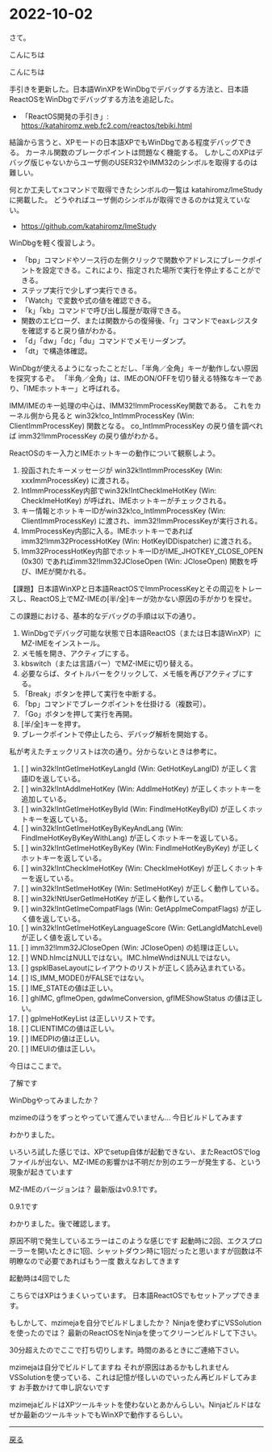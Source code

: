 # 2022-10-02

さて。

こんにちは

こんにちは

手引きを更新した。日本語WinXPをWinDbgでデバッグする方法と、日本語ReactOSをWinDbgでデバッグする方法を追記した。

- 「ReactOS開発の手引き」: https://katahiromz.web.fc2.com/reactos/tebiki.html

結論から言うと、XPモードの日本語XPでもWinDbgである程度デバッグできる。
カーネル関数のブレークポイントは問題なく機能する。
しかしこのXPはデバッグ版じゃないからユーザ側のUSER32やIMM32のシンボルを取得するのは難しい。

何とか工夫してxコマンドで取得できたシンボルの一覧は katahiromz/ImeStudy に掲載した。
どうやればユーザ側のシンボルが取得できるのかは覚えていない。

- https://github.com/katahiromz/ImeStudy

WinDbgを軽く復習しよう。

- 「bp」コマンドやソース行の左側クリックで関数やアドレスにブレークポイントを設定できる。これにより、指定された場所で実行を停止することができる。
- ステップ実行で少しずつ実行できる。
- 「Watch」で変数や式の値を確認できる。
- 「k」「kb」コマンドで呼び出し履歴が取得できる。
- 関数のエピローグ、または関数からの復帰後、「r」コマンドでeaxレジスタを確認すると戻り値がわかる。
- 「d」「dw」「dc」「du」コマンドでメモリーダンプ。
- 「dt」で構造体確認。

WinDbgが使えるようになったことだし、「半角／全角」キーが動作しない原因を探究するぞ。
「半角／全角」は、IMEのON/OFFを切り替える特殊なキーであり、「IMEホットキー」と呼ばれる。

IMM/IMEのキー処理の中心は、IMM32!ImmProcessKey関数である。
これをカーネル側から見ると win32k!co_IntImmProcessKey (Win: ClientImmProcessKey) 関数となる。
co_IntImmProcessKey の戻り値を調べれば imm32!ImmProcessKey の戻り値がわかる。

ReactOSのキー入力とIMEホットキーの動作について観察しよう。

1. 投函されたキーメッセージが win32k!IntImmProcessKey (Win: xxxImmProcessKey) に渡される。
2. IntImmProcessKey内部でwin32k!IntCheckImeHotKey (Win: CheckImeHotKey) が呼ばれ、IMEホットキーがチェックされる。
3. キー情報とホットキーIDがwin32k!co_IntImmProcessKey (Win: ClientImmProcessKey) に渡され、imm32!ImmProcessKeyが実行される。
4. ImmProcessKey内部に入る。IMEホットキーであればimm32!Imm32ProcessHotKey (Win: HotKeyIDDispatcher) に渡される。
5. Imm32ProcessHotKey内部でホットキーIDがIME_JHOTKEY_CLOSE_OPEN (0x30) であればimm32!Imm32JCloseOpen (Win: JCloseOpen) 関数を呼び、IMEが開かれる。

【課題】日本語WinXPと日本語ReactOSでImmProcessKeyとその周辺をトレースし、ReactOS上でMZ-IMEの[半/全]キーが効かない原因の手がかりを探せ。

この課題における、基本的なデバッグの手順は以下の通り。

1. WinDbgでデバッグ可能な状態で日本語ReactOS（または日本語WinXP）にMZ-IMEをインストール。
2. メモ帳を開き、アクティブにする。
3. kbswitch（または言語バー）でMZ-IMEに切り替える。
4. 必要ならば、タイトルバーをクリックして、メモ帳を再びアクティブにする。
5. 「Break」ボタンを押して実行を中断する。
6. 「bp」コマンドでブレークポイントを仕掛ける（複数可）。
7. 「Go」ボタンを押して実行を再開。
8. [半/全]キーを押す。
9. ブレークポイントで停止したら、デバッグ解析を開始する。

私が考えたチェックリストは次の通り。分からないときは参考に。

1. [ ] win32k!IntGetImeHotKeyLangId (Win: GetHotKeyLangID) が正しく言語IDを返している。
2. [ ] win32k!IntAddImeHotKey (Win: AddImeHotKey) が正しくホットキーを追加している。
3. [ ] win32k!IntGetImeHotKeyById (Win: FindImeHotKeyByID) が正しくホットキーを返している。
4. [ ] win32k!IntGetImeHotKeyByKeyAndLang (Win: FindImeHotKeyByKeyWithLang) が正しくホットキーを返している。
5. [ ] win32k!IntGetImeHotKeyByKey (Win: FindImeHotKeyByKey) が正しくホットキーを返している。
6. [ ] win32k!IntCheckImeHotKey (Win: CheckImeHotKey) が正しくホットキーを返している。
7. [ ] win32k!IntSetImeHotKey (Win: SetImeHotKey) が正しく動作している。
8. [ ] win32k!NtUserGetImeHotKey が正しく動作している。
9. [ ] win32k!IntGetImeCompatFlags (Win: GetAppImeCompatFlags) が正しく値を返している。
10. [ ] win32k!IntGetImeHotKeyLanguageScore (Win: GetLangIdMatchLevel) が正しく値を返している。
11. [ ] imm32!Imm32JCloseOpen (Win: JCloseOpen) の処理は正しい。
12. [ ] WND.hImcはNULLではない。IMC.hImeWndはNULLではない。
13. [ ] gspklBaseLayoutにレイアウトのリストが正しく読み込まれている。
14. [ ] IS_IMM_MODE()がFALSEではない。
15. [ ] IME_STATEの値は正しい。
16. [ ] ghIMC, gfImeOpen, gdwImeConversion, gfIMEShowStatus の値は正しい。
17. [ ] gpImeHotKeyList は正しいリストです。
18. [ ] CLIENTIMCの値は正しい。
19. [ ] IMEDPIの値は正しい。
20. [ ] IMEUIの値は正しい。

今日はここまで。

了解です

WinDbgやってみましたか？

mzimeのほうをずっとやっていて進んでいません...
今日ビルドしてみます

わかりました。

いろいろ試した感じでは、XPでsetup自体が起動できない、またReactOSでlogファイルが出ない、MZ-IMEの影響かは不明だか別のエラーが発生する、という現象が起きています

MZ-IMEのバージョンは？
最新版はv0.9.1です。

0.9.1です

わかりました。後で確認します。

原因不明で発生しているエラーはこのような感じです
起動時に2回、エクスプローラーを開いたときに1回、シャットダウン時に1回だったと思いますが回数は不明瞭なので必要であればもう一度
数えなおしてきます

起動時は4回でした

こちらではXPはうまくいっています。
日本語ReactOSでもセットアップできます。

もしかして、mzimejaを自分でビルドしましたか？
Ninjaを使わずにVSSolutionを使ったのでは？
最新のReactOSをNinjaを使ってクリーンビルドして下さい。

30分超えたのでここで打ち切りします。時間のあるときにご連絡下さい。

mzimejaは自分でビルドしてますね
それが原因はあるかもしれません
VSSolutionを使っている、これは記憶が怪しいのでいったん再ビルドしてみます
お手数かけて申し訳ないです

mzimejaビルドはXPツールキットを使わないとあかんらしい。Ninjaビルドはなぜか最新のツールキットでもWinXPで動作するらしい。

---

[戻る](2022-09-25.md)
